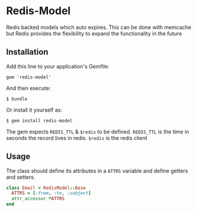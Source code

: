 # Redis-Model

Redis backed models which auto expires. This can be done with memcache
but Redis provides the flexibility to expand the functionality in the
future

## Installation

Add this line to your application's Gemfile:

    gem 'redis-model'

And then execute:

    $ bundle

Or install it yourself as:

    $ gem install redis-model

The gem expects `REDIS_TTL` & `$redis` to be defined. `REDIS_TTL` is the time
in seconds the record lives in redis. `$redis` is the redis client

## Usage

The class should define its attributes in a `ATTRS` variable and define getters
and setters.

```ruby
class Email < RedisModel::Base
  ATTRS = [:from, :to, :subject]
  attr_accessor *ATTRS
end
```
